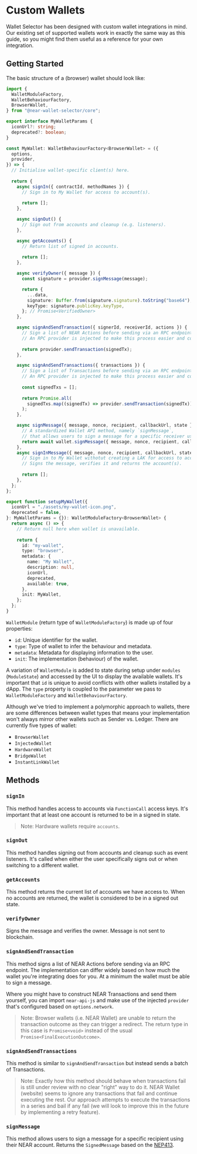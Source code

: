 # Custom Wallets

Wallet Selector has been designed with custom wallet integrations in mind. Our existing set of supported wallets work in exactly the same way as this guide, so you might find them useful as a reference for your own integration.

## Getting Started

The basic structure of a (browser) wallet should look like:

```ts
import {
  WalletModuleFactory,
  WalletBehaviourFactory,
  BrowserWallet,
} from "@near-wallet-selector/core";

export interface MyWalletParams {
  iconUrl?: string;
  deprecated?: boolean;
}

const MyWallet: WalletBehaviourFactory<BrowserWallet> = ({
  options,
  provider,
}) => {
  // Initialise wallet-specific client(s) here.
  
  return {
    async signIn({ contractId, methodNames }) {
      // Sign in to My Wallet for access to account(s).
      
      return [];
    },

    async signOut() {
      // Sign out from accounts and cleanup (e.g. listeners).
    },

    async getAccounts() {
      // Return list of signed in accounts.
      
      return [];
    },

    async verifyOwner({ message }) {
      const signature = provider.signMessage(message);

      return {
        ...data,
        signature: Buffer.from(signature.signature).toString("base64"),
        keyType: signature.publicKey.keyType,
      }; // Promise<VerifiedOwner>
    },

    async signAndSendTransaction({ signerId, receiverId, actions }) {
      // Sign a list of NEAR Actions before sending via an RPC endpoint.
      // An RPC provider is injected to make this process easier and configured based on options.network.
      
      return provider.sendTransaction(signedTx);
    },

    async signAndSendTransactions({ transactions }) {
      // Sign a list of Transactions before sending via an RPC endpoint.
      // An RPC provider is injected to make this process easier and configured based on options.network.
      
      const signedTxs = [];
        
      return Promise.all(
        signedTxs.map((signedTx) => provider.sendTransaction(signedTx))
      );
    },

    async signMessage({ message, nonce, recipient, callbackUrl, state }) {
      // A standardized Wallet API method, namely `signMessage`, 
      // that allows users to sign a message for a specific receiver using their NEAR account
      return await wallet.signMessage({ message, nonce, recipient, callbackUrl, state });
    },
    async signInMessage({ message, nonce, recipient, callbackUrl, state }) {
      // Sign in to My Wallet withotut creating a LAK for access to account(s).
      // Signs the message, verifies it and returns the account(s).
      
      return [];
    },
  };
};

export function setupMyWallet({
  iconUrl = "./assets/my-wallet-icon.png",
  deprecated = false,
}: MyWalletParams = {}): WalletModuleFactory<BrowserWallet> {
  return async () => {
    // Return null here when wallet is unavailable.
    
    return {
      id: "my-wallet",
      type: "browser",
      metadata: {
        name: "My Wallet",
        description: null,
        iconUrl,
        deprecated,
        available: true,
      },
      init: MyWallet,
    };
  };
}
```

`WalletModule` (return type of `WalletModuleFactory`) is made up of four properties:
- `id`: Unique identifier for the wallet.
- `type`: Type of wallet to infer the behaviour and metadata.
- `metadata`: Metadata for displaying information to the user.
- `init`: The implementation (behaviour) of the wallet.

A variation of `WalletModule` is added to state during setup under `modules` (`ModuleState`) and accessed by the UI to display the available wallets. It's important that `id` is unique to avoid conflicts with other wallets installed by a dApp. The `type` property is coupled to the parameter we pass to `WalletModuleFactory` and `WalletBehaviourFactory`.

Although we've tried to implement a polymorphic approach to wallets, there are some differences between wallet types that means your implementation won't always mirror other wallets such as Sender vs. Ledger. There are currently five types of wallet:

- `BrowserWallet`
- `InjectedWallet`
- `HardwareWallet`
- `BridgeWallet`
- `InstantLinkWallet`

## Methods

### `signIn`

This method handles access to accounts via `FunctionCall` access keys. It's important that at least one account is returned to be in a signed in state.

> Note: Hardware wallets require `accounts`.

### `signOut`

This method handles signing out from accounts and cleanup such as event listeners. It's called when either the user specifically signs out or when switching to a different wallet.

### `getAccounts`

This method returns the current list of accounts we have access to. When no accounts are returned, the wallet is considered to be in a signed out state.

### `verifyOwner`

Signs the message and verifies the owner. Message is not sent to blockchain.

### `signAndSendTransaction`

This method signs a list of NEAR Actions before sending via an RPC endpoint. The implementation can differ widely based on how much the wallet you're integrating does for you. At a minimum the wallet must be able to sign a message.

Where you might have to construct NEAR Transactions and send them yourself, you can import `near-api-js` and make use of the injected `provider` that's configured based on `options.network`.

> Note: Browser wallets (i.e. NEAR Wallet) are unable to return the transaction outcome as they can trigger a redirect. The return type in this case is `Promise<void>` instead of the usual `Promise<FinalExecutionOutcome>`.

### `signAndSendTransactions`

This method is similar to `signAndSendTransaction` but instead sends a batch of Transactions.

> Note: Exactly how this method should behave when transactions fail is still under review with no clear "right" way to do it. NEAR Wallet (website) seems to ignore any transactions that fail and continue executing the rest. Our approach attempts to execute the transactions in a series and bail if any fail (we will look to improve this in the future by implementing a retry feature).

### `signMessage`

This method allows users to sign a message for a specific recipient using their NEAR account.
Returns the `SignedMessage` based on the [NEP413](https://github.com/near/NEPs/blob/master/neps/nep-0413.md).
